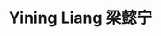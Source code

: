 ---
layout: page
title: Yining Liang 梁懿宁
description: PhD Student<br />博士研究生<br />&nbsp;
img: /assets/avatar/yining.jpg
email: yiningliang@foxmail.com
bio: >
    Yining was born in Wuzhou, Guangxi, China (the birthplace of Cantonese, historically known as Guangxin, at the border between Guangdong and Guangxi). She received her BSc in Bioinformatics from Hunan Agricultural University, and her MSc in Biology from SUSTech. After joining COmics Lab for her PhD, she continues bioinformatics research to explore liver cancer splicing. As an ‘experienced SUSTecher’, Yining has her own rhythm of life. Her wishes are to publish papers and healthily improve her badminton skills. Besides conducting serious scientific research, she proudly represents SUSTech in the badminton team and hopes to continue her hobby and speciality in her PhD. So, if you like to play badminton, don't forget to invite her. Although Yining’s MBTI is ENFP (‘happy puppies’), she prefers kittens. Her pet is a female blue bicolor Ragdoll cat named Cookie.
bio_cn: >
    懿宁来自广西梧州（粤语发源地，古时称广信，处于两广交界）。她本科毕业于湖南农业大学，获生物信息学专业理学学士学位；硕士毕业于南方科技大学，获生物学专业理学硕士学位。博士加入COmics Lab后，她继续从事Dry Lab研究，进行可变剪切调控肝癌的课题探索。作为一名“老南科人”，懿宁有自己的生活节奏，她的愿望是发paper和健康涨球。在认真开展科研之余，她在羽毛球队为校争光，希望博士阶段能延续自己的爱好特长。所以，喜欢打羽毛球的各位，一定别忘了叫上她。虽然是“快乐小狗”（ENFP），但是懿宁更喜欢小猫。她的爱宠是一只名为曲奇（Cookie）的蓝双布偶妹妹。
importance: 23
category: student
---